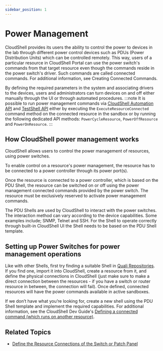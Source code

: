 ```yaml
---
sidebar_position: 1
---
```


# Power Management

CloudShell provides its users the ability to control the power to devices in the lab through different power control devices such as PDUs (Power Distribution Units) which can be controlled remotely. This way, users of a particular resource in CloudShell Portal can use the power switch's commands from that target resource even though the commands reside in the power switch's driver. Such commands are called connected commands. For additional information, see Creating Connected Commands.

By defining the required parameters in the system and associating drivers to the devices, users and administrators can turn devices on and off either manually through the UI or through automated procedures.
:::note
It is possible to run power management commands via [CloudShell Automation API](../../../../api-guide/shell-dev-blueprint-design-api/cs-automation-api.md) and [TestShell API](../../../../api-guide/shell-dev-blueprint-design-api/testshell-api.md) either by executing the `ExecuteResourceConnected` command method on the connected resource in the sandbox or by running the following dedicated API methods: `PowerCycleResource`, `PowerOffResource` and `PowerOnResource`.
:::
## How CloudShell power management works

CloudShell allows users to control the power management of resources, using power switches.

To enable control on a resource's power management, the resource has to be connected to a power controller through its power port(s).

Once the resource is connected to a power controller, which is based on the PDU Shell, the resource can be switched on or off using the power management connected commands provided by the power switch. The resource must be exclusively reserved to activate power management commands.

The PDU Shells are used by CloudShell to interact with the power switches. The interaction method can vary according to the device capabilities. Some examples include; SNMP, Telnet and SSH. For the Shell to operate correctly through built-in CloudShell UI the Shell needs to be based on the PDU Shell template.

## Setting up Power Switches for power management operations

Like with other Shells, first try finding a suitable Shell in [Quali Repositories](https://github.com/orgs/QualiSystems/discussions/categories/integrations). If you find one, import it into CloudShell, create a resource from it, and define the physical connections in CloudShell (just make sure to make a direct connection between the resources - if you have a switch or router resource in between, the connection will fail). Once defined, connected resources will have the power commands available in active sandboxes.

If we don’t have what you’re looking for, create a new shell using the PDU Shell template and implement the required capabilities. For additional information, see the CloudShell Dev Guide's [Defining a connected command (which runs on another resource)](../../../../devguide/developing-shells/common-driver-recipes.md#defining-a-connected-command-which-runs-on-another-resource).

## Related Topics

- [Define the Resource Connections of the Switch or Patch Panel](../connectivity-control/define-the-resource-connections-of-the-switch-or-patch-panel.md)
